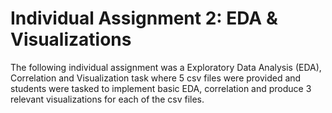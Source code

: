 # Individual Assignment 2: EDA & Visualizations

The following individual assignment was a Exploratory Data Analysis (EDA), Correlation and Visualization task where 5 csv files were provided and students were tasked to
implement basic EDA, correlation and produce 3 relevant visualizations for each of the csv files.
